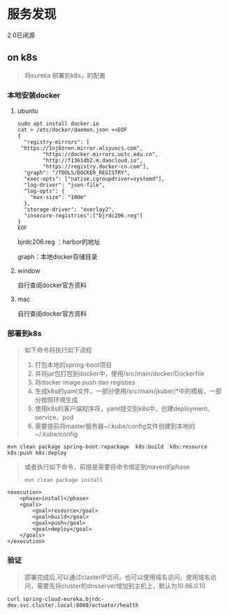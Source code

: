 服务发现
=====
2.0已闭源

## on k8s

> 将eureka 部署到k8s，的配置

### 本地安装docker

1. ubuntu

   ```
   sudo apt install docker.io
   cat > /etc/docker/daemon.json <<EOF
   {
     "registry-mirrors": [
   	"https://1nj0zren.mirror.aliyuncs.com",
           "https://docker.mirrors.ustc.edu.cn",
           "http://f1361db2.m.daocloud.io",
           "https://registry.docker-cn.com"],
     "graph": "/TOOLS/DOCKER_REGISTRY",
     "exec-opts": ["native.cgroupdriver=systemd"],
     "log-driver": "json-file",
     "log-opts": {
       "max-size": "100m"
     },
     "storage-driver": "overlay2",
     "insecure-registries":["bjrdc206.reg"]
   }
   EOF
   
   ```

   bjrdc206.reg ：harbor的地址

   graph：本地docker存储目录

2. window

   自行查阅docker官方资料

3. mac

   自行查阅docker官方资料

### 部署到k8s

> 如下命令将执行如下流程
>
> 1. 打包本地的spring-boot项目
> 2. 并将jar包打包到docker中，使用/src/main/docker/Dockerfile
> 3. 将docker image push dao registies
> 4. 生成k8s的yaml文件，一部分使用/src/main/jkuber/*中的模板，一部分按照环境生成
> 5. 使用k8s的客户端程序将，yaml提交到k8s中，创建deployment、service、pod
> 6. 需要提前将master服务器~/.kube/config文件创建到本地的~/.kube/config

```
mvn clean package spring-boot:repackage  k8s:build  k8s:resource k8s:push k8s:deploy
```

> 或者执行如下命令，前提是需要将命令绑定到maven的phase
>
> ```
> mvn clean package install
> ```
>
> 

```
<execution>
	<phase>install</phase>
    <goals>
        <goal>resource</goal>
        <goal>build</goal>
        <goal>push</goal>
        <goal>deploy</goal>
    </goals>
</execution>
```



### 验证

> 部署完成后,可以通过clasterIP访问，也可以使用域名访问，使用域名访问，需要先将cluster的dnsserver增加到主机上，默认为10.96.0.10

```
curl spring-cloud-eureka.bjrdc-dev.svc.cluster.local:8080/actuator/health
```



